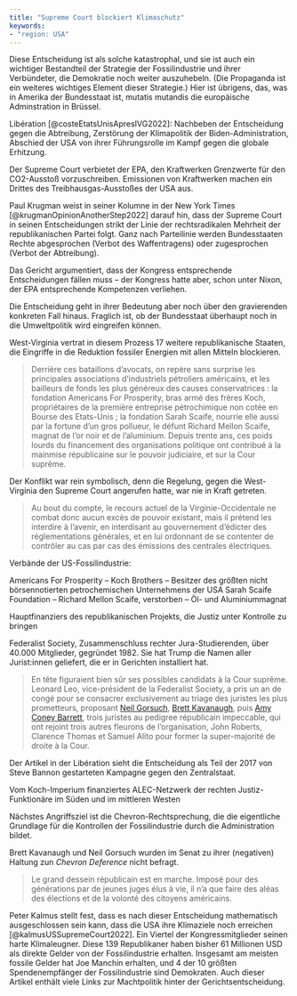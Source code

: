 ```yaml
---
title: "Supreme Court blockiert Klimaschutz"
keywords: 
- "region: USA"
---
```


Diese Entscheidung ist als solche katastrophal, und sie ist auch ein wichtiger Bestandteil der Strategie der Fossilindustrie und ihrer Verbündeter, die Demokratie noch weiter auszuhebeln. (Die Propaganda ist ein weiteres wichtiges Element dieser Strategie.) Hier ist übrigens, das, was in Amerika der Bundesstaat ist, mutatis mutandis die europäische Adminstration in Brüssel.

Libération [@costeEtatsUnisApresIVG2022]: Nachbeben der Entscheidung gegen die Abtreibung, Zerstörung der Klimapolitik der Biden-Administration, Abschied der USA von ihrer Führungsrolle im Kampf gegen die globale Erhitzung. 

Der Supreme Court verbietet der EPA, den Kraftwerken Grenzwerte für den CO2-Ausstoß vorzuschreiben. Emissionen von Kraftwerken machen ein Drittes des Treibhausgas-Ausstoßes der USA aus. 

Paul Krugman weist in seiner Kolumne in der New York Times [@krugmanOpinionAnotherStep2022] darauf hin, dass der Supreme Court in seinen Entscheidungen strikt der Linie der rechtsradikalen Mehrheit der republikanischen Partei folgt. Ganz nach Parteilinie werden Bundesstaaten Rechte abgesprochen (Verbot des Waffentragens) oder zugesprochen (Verbot der Abtreibung).

Das Gericht argumentiert, dass der Kongress entsprechende Entscheidungen fällen muss – der Kongress hatte aber, schon unter Nixon, der EPA entsprechende Kompetenzen verliehen.

Die Entscheidung geht in ihrer Bedeutung aber noch über den gravierenden konkreten Fall hinaus. Fraglich ist, ob der Bundesstaat überhaupt noch in die Umweltpolitik wird eingreifen können. 

West-Virginia vertrat in diesem Prozess 17 weitere republikanische Staaten, die Eingriffe in die Reduktion fossiler Energien mit allen Mitteln blockieren.

> Derrière ces bataillons d’avocats, on repère sans surprise les principales associations d’industriels pétroliers américains, et les bailleurs de fonds les plus généreux des causes conservatrices : la fondation Americans For Prosperity, bras armé des frères Koch, propriétaires de la première entreprise pétrochimique non cotée en Bourse des Etats-Unis ; la fondation Sarah Scaife, nourrie elle aussi par la fortune d’un gros pollueur, le défunt Richard Mellon Scaife, magnat de l’or noir et de l’aluminium. Depuis trente ans, ces poids lourds du financement des organisations politique ont contribué à la mainmise républicaine sur le pouvoir judiciaire, et sur la Cour suprême.

Der Konflikt war rein symbolisch, denn die Regelung, gegen die West-Virginia den Supreme Court angerufen hatte, war nie in Kraft getreten.

> Au bout du compte, le recours actuel de la Virginie-Occidentale ne combat donc aucun excès de pouvoir existant, mais il prétend les interdire à l’avenir, en interdisant au gouvernement d’édicter des réglementations générales, et en lui ordonnant de se contenter de contrôler au cas par cas des émissions des centrales électriques.

Verbände der US-Fossilindustrie: 

Americans For Prosperity – Koch Brothers – Besitzer des größten nicht börsennotierten petrochemischen Unternehmens der USA
Sarah Scaife Foundation – Richard Mellon Scaife, verstorben – Öl- und Aluminiummagnat

Hauptfinanziers des republikanischen Projekts, die Justiz unter Kontrolle zu bringen

Federalist Society, Zusammenschluss rechter Jura-Studierenden, über 40.000 Mitglieder, gegründet 1982. Sie hat Trump die Namen aller Jurist:innen geliefert, die er in Gerichten installiert hat.

>  En tête figuraient bien sûr ses possibles candidats à la Cour suprême. Leonard Leo, vice-président de la Federalist Society, a pris un an de congé pour se consacrer exclusivement au triage des juristes les plus prometteurs, proposant [Neil Gorsuch](https://www.liberation.fr/planete/2017/04/07/etats-unis-le-juge-neil-gorsuch-nomme-a-la-cour-supreme-malgre-l-opposition-democrate_1561154/), [Brett Kavanaugh](https://www.liberation.fr/planete/2018/07/10/brett-kavanaugh-un-anti-avortement-a-vie-a-la-cour-supreme_1665548/), puis [Amy Coney Barrett](https://www.liberation.fr/planete/2020/10/27/qui-est-amy-coney-barrett-la-nouvelle-juge-de-la-cour-supreme-americaine_1803525/), trois juristes au pedigree républicain impeccable, qui ont rejoint trois autres fleurons de l’organisation, John Roberts, Clarence Thomas et Samuel Alito pour former la super-majorité de droite à la Cour.

Der Artikel in der Libération sieht die Entscheidung als Teil der 2017 von Steve Bannon gestarteten Kampagne gegen den Zentralstaat.

Vom Koch-Imperium finanziertes ALEC-Netzwerk der rechten Justiz-Funktionäre im Süden und im mittleren Westen

Nächstes Angriffsziel ist die Chevron-Rechtsprechung, die die eigentliche Grundlage für die Kontrollen der Fossilindustrie durch die Administration bildet.

Brett Kavanaugh und Neil Gorsuch wurden im Senat zu ihrer (negativen) Haltung zun *Chevron Deference* nicht befragt.

>  Le grand dessein républicain est en marche. Imposé pour des générations par de jeunes juges élus à vie, il n’a que faire des aléas des élections et de la volonté des citoyens américains.

Peter Kalmus stellt fest, dass es nach dieser Entscheidung mathematisch ausgeschlossen sein kann, dass die USA ihre Klimaziele noch erreichen [@kalmusUSSupremeCourt2022]. Ein Viertel der Kongressmitglieder seinen harte Klimaleugner. Diese 139 Republikaner haben bisher 61 Millionen USD als direkte Gelder von der Fossilindustrie erhalten. Insgesamt am meisten fossile Gelder hat Joe Manchin erhalten, und 4 der 10 größten Spendenempfänger der Fossilindustrie sind Demokraten. Auch dieser Artikel enthält viele Links zur Machtpolitik hinter der Gerichtsentscheidung. 